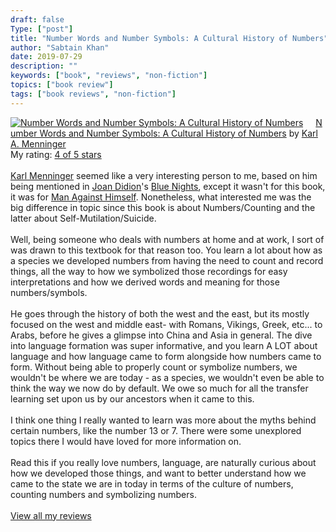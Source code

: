 ```yaml
---
draft: false
Type: ["post"]
title: "Number Words and Number Symbols: A Cultural History of Numbers"
author: "Sabtain Khan"
date: 2019-07-29
description: ""
keywords: ["book", "reviews", "non-fiction"]
topics: ["book review"]
tags: ["book reviews", "non-fiction"]
---
```



<a href="https://www.goodreads.com/book/show/1598307.Number_Words_and_Number_Symbols" style="float: left; padding-right: 20px"><img border="0" alt="Number Words and Number Symbols: A Cultural History of Numbers" src="https://i.gr-assets.com/images/S/compressed.photo.goodreads.com/books/1328868204l/1598307._SX98_.jpg" /></a><a href="https://www.goodreads.com/book/show/1598307.Number_Words_and_Number_Symbols">Number Words and Number Symbols: A Cultural History of Numbers</a> by <a href="https://www.goodreads.com/author/show/1222827.Karl_A_Menninger">Karl A. Menninger</a><br/>
My rating: <a href="https://www.goodreads.com/review/show/2895584667">4 of 5 stars</a><br /><br />
<a href="https://www.goodreads.com/author/show/7763966.Karl_Menninger" title="Karl Menninger" rel="nofollow">Karl Menninger</a> seemed like a very interesting person to me, based on him being mentioned in <a href="https://www.goodreads.com/author/show/238.Joan_Didion" title="Joan Didion" rel="nofollow">Joan Didion</a>'s <a href="https://www.goodreads.com/book/show/10252302.Blue_Nights" title="Blue Nights by Joan Didion" rel="nofollow">Blue Nights</a>, except it wasn't for this book, it was for <a href="https://www.goodreads.com/book/show/20588150.Man_Against_Himself" title="Man Against Himself by Karl Menninger" rel="nofollow">Man Against Himself</a>. Nonetheless, what interested me was the big difference in topic since this book is about Numbers/Counting and the latter about Self-Mutilation/Suicide.<br /><br />Well, being someone who deals with numbers at home and at work, I sort of was drawn to this textbook for that reason too. You learn a lot about how as a species we developed numbers from having the need to count and record things, all the way to how we symbolized those recordings for easy interpretations and how we derived words and meaning for those numbers/symbols. <br /><br />He goes through the history of both the west and the east, but its mostly focused on the west and middle east- with Romans, Vikings, Greek, etc... to Arabs, before he gives a glimpse into China and Asia in general. The dive into language formation was super informative, and you learn A LOT about language and how language came to form alongside how numbers came to form. Without being able to properly count or symbolize numbers, we wouldn't be where we are today - as a species, we wouldn't even be able to think the way we now do by default. We owe so much for all the transfer learning set upon us by our ancestors when it came to this.<br /><br />I think one thing I really wanted to learn was more about the myths behind certain numbers, like the number 13 or 7. There were some unexplored topics there I would have loved for more information on.<br /><br />Read this if you really love numbers, language, are naturally curious about how we developed those things, and want to better understand how we came to the state we are in today in terms of the culture of numbers, counting numbers and symbolizing numbers.
<br/><br/>
<a href="https://www.goodreads.com/review/list/19015356-sabtain-khan">View all my reviews</a>
